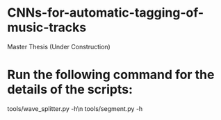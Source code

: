 # CNNs-for-automatic-tagging-of-music-tracks
Master Thesis (Under Construction)

# Run the following command for the details of the scripts:
tools/wave_splitter.py -h\n
tools/segment.py -h
